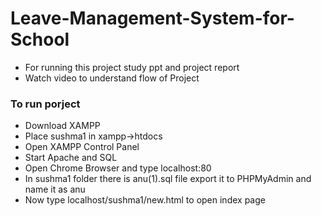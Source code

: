 # Leave-Management-System-for-School
* For running this project study ppt and project report
* Watch video to understand flow of Project
 
 ### To run porject
* Download XAMPP
* Place sushma1 in xampp->htdocs
* Open XAMPP Control Panel
* Start Apache and SQL
* Open Chrome Browser and type localhost:80
* In sushma1 folder there is anu(1).sql file export it to PHPMyAdmin and name it as anu
* Now type localhost/sushma1/new.html to open index page
